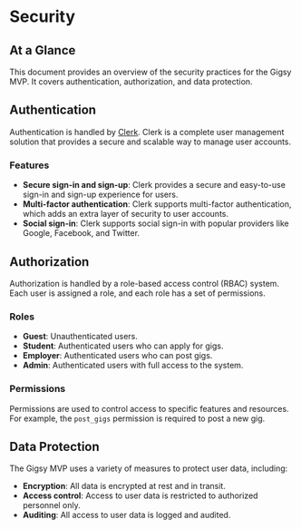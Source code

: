 # Security

## At a Glance

This document provides an overview of the security practices for the Gigsy MVP. It covers authentication, authorization, and data protection.

## Authentication

Authentication is handled by [Clerk](https://clerk.dev/). Clerk is a complete user management solution that provides a secure and scalable way to manage user accounts.

### Features

- **Secure sign-in and sign-up**: Clerk provides a secure and easy-to-use sign-in and sign-up experience for users.
- **Multi-factor authentication**: Clerk supports multi-factor authentication, which adds an extra layer of security to user accounts.
- **Social sign-in**: Clerk supports social sign-in with popular providers like Google, Facebook, and Twitter.

## Authorization

Authorization is handled by a role-based access control (RBAC) system. Each user is assigned a role, and each role has a set of permissions.

### Roles

- **Guest**: Unauthenticated users.
- **Student**: Authenticated users who can apply for gigs.
- **Employer**: Authenticated users who can post gigs.
- **Admin**: Authenticated users with full access to the system.

### Permissions

Permissions are used to control access to specific features and resources. For example, the `post_gigs` permission is required to post a new gig.

## Data Protection

The Gigsy MVP uses a variety of measures to protect user data, including:

- **Encryption**: All data is encrypted at rest and in transit.
- **Access control**: Access to user data is restricted to authorized personnel only.
- **Auditing**: All access to user data is logged and audited.
